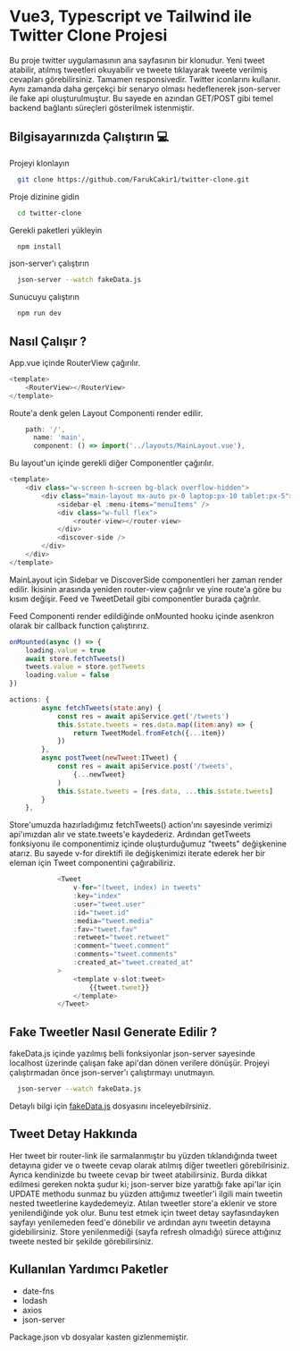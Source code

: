 
# Vue3, Typescript ve Tailwind ile Twitter Clone Projesi

Bu proje twitter uygulamasının ana sayfasının bir klonudur. Yeni tweet atabilir, atılmış tweetleri okuyabilir ve tweete tıklayarak tweete verilmiş cevapları görebilirsiniz. Tamamen responsivedir. Twitter iconlarını kullanır. Aynı zamanda daha gerçekçi bir senaryo olması hedeflenerek json-server ile fake api oluşturulmuştur. Bu sayede en azından GET/POST gibi temel backend bağlantı süreçleri gösterilmek istenmiştir.


## Bilgisayarınızda Çalıştırın 💻

Projeyi klonlayın

```bash
  git clone https://github.com/FarukCakir1/twitter-clone.git
```

Proje dizinine gidin

```bash
  cd twitter-clone
```

Gerekli paketleri yükleyin

```bash
  npm install
```

json-server'ı çalıştırın

```bash
  json-server --watch fakeData.js
```

Sunucuyu çalıştırın

```bash
  npm run dev
```

## Nasıl Çalışır ?

App.vue içinde RouterView çağırılır.

```javascript
<template>
    <RouterView></RouterView>
</template>
```
Route'a denk gelen Layout Componenti render edilir.

```javascript
    path: '/',
      name: 'main',
      component: () => import('../layouts/MainLayout.vue'),
```

Bu layout'un içinde gerekli diğer Componentler çağırılır.

```javascript
<template>
    <div class="w-screen h-screen bg-black overflow-hidden">
        <div class="main-layout mx-auto px-0 laptop:px-10 tablet:px-5">
            <sidebar-el :menu-items="menuItems" />
            <div class="w-full flex">
                <router-view></router-view>
            </div>
            <discover-side />
        </div>
    </div>
</template>
```

MainLayout için Sidebar ve DiscoverSide componentleri her zaman render edilir. İkisinin arasında yeniden router-view çağrılır ve yine route'a göre bu kısım değişir. Feed ve TweetDetail gibi componentler burada çağrılır.

Feed Componenti render edildiğinde onMounted hooku içinde asenkron olarak bir callback function çalıştırırız.

```javascript
onMounted(async () => {
    loading.value = true
    await store.fetchTweets()
    tweets.value = store.getTweets
    loading.value = false
})
```

```javascript
actions: {
        async fetchTweets(state:any) {
            const res = await apiService.get('/tweets')
            this.$state.tweets = res.data.map((item:any) => {
                return TweetModel.fromFetch({...item})
            })
        },
        async postTweet(newTweet:ITweet) {
            const res = await apiService.post('/tweets',
                {...newTweet}
            )
            this.$state.tweets = [res.data, ...this.$state.tweets]
        }
    },
```

Store'umuzda hazırladığımız fetchTweets() action'ını sayesinde verimizi api'ımızdan alır ve state.tweets'e kaydederiz. Ardından getTweets fonksiyonu ile componentimiz içinde oluşturduğumuz "tweets" değişkenine atarız. Bu sayede v-for direktifi ile değişkenimizi iterate ederek her bir eleman için Tweet componentini çağırabiliriz.

```javascript
            <Tweet
                v-for="(tweet, index) in tweets"
                :key="index"
                :user="tweet.user"
                :id="tweet.id"
                :media="tweet.media"
                :fav="tweet.fav"
                :retweet="tweet.retweet"
                :comment="tweet.comment"
                :comments="tweet.comments"
                :created_at="tweet.created_at"
            >
                <template v-slot:tweet>
                    {{tweet.tweet}}
                </template>
            </Tweet>
```
## Fake Tweetler Nasıl Generate Edilir ?

fakeData.js içinde yazılmış belli fonksiyonlar json-server sayesinde localhost üzerinde çalışan fake api'dan dönen verilere dönüşür. Projeyi çalıştırmadan önce json-server'ı çalıştırmayı unutmayın.

```bash
  json-server --watch fakeData.js
```

Detaylı bilgi için [fakeData.js](https://github.com/FarukCakir1/twitter-clone/blob/main/fakeData.js) dosyasını inceleyebilrsiniz.
## Tweet Detay Hakkında

Her tweet bir router-link ile sarmalanmıştır bu yüzden tıklandığında tweet detayına gider ve o tweete cevap olarak atılmış diğer tweetleri görebilrisiniz. Ayrıca kendinizde bu tweete cevap bir tweet atabilirsiniz. Burda dikkat edilmesi gereken nokta şudur ki; json-server bize yarattığı fake api'lar için UPDATE methodu sunmaz bu yüzden attığımız tweetler'i ilgili main tweetin nested tweetlerine kaydedemeyiz. Atılan tweetler store'a eklenir ve store yenilendiğinde yok olur. Bunu test etmek için tweet detay sayfasındayken sayfayı yenilemeden feed'e dönebilir ve ardından aynı tweetin detayına gidebilirsiniz. Store yenilenmediği (sayfa refresh olmadığı) sürece attığınız tweete nested bir şekilde görebilirsiniz.
## Kullanılan Yardımcı Paketler

- date-fns
- lodash
- axios
- json-server

Package.json vb dosyalar kasten gizlenmemiştir.
  